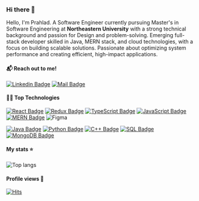 ### Hi there 👋

Hello, I'm Prahlad. A Software Engineer currently pursuing Master's in Software Engineering at **Northeastern University** with a strong technical background and passion for Design and problem-solving. Emerging full-stack developer skilled in Java, MERN stack, and cloud technologies, with a focus on building scalable solutions. Passionate about optimizing system performance and creating efficient, high-impact applications.

#### 📬 Reach out to me!

[![Linkedin Badge](https://img.shields.io/badge/LinkedIn-0A66C2?style=flat&logo=Prahlad_Narayan&logoColor=white)](https://www.linkedin.com/in/prahlad-narayan/)
[![Mail Badge](https://img.shields.io/badge/Outlook-0078D4?style=flat&logo=Prahlad_Narayan&logoColor=white)](mailto:narayan.p@northeastern.edu)

#### 👨‍💻 Top Technologies

[![React Badge](https://img.shields.io/badge/React-61DAFB?style=flat&logo=react&logoColor=black)](#) [![Redux Badge](https://img.shields.io/badge/Redux-764ABC?style=flat&logo=redux&logoColor=white)](#) [![TypeScript Badge](https://img.shields.io/badge/TypeScript-3178C6?style=flat&logo=typescript&logoColor=white)](#) [![JavaScript Badge](https://img.shields.io/badge/JavaScript-323330?style=flat&logo=javascript&logoColor=F7DF1E)](#) [![MERN Badge](https://img.shields.io/badge/Node.js-339933?style=flat&logo=node.js&logoColor=white)](#) ![Figma](https://img.shields.io/badge/figma-%23F24E1E.svg?style=flat&logo=figma&logoColor=white)

[![Java Badge](https://img.shields.io/badge/Java-ED8B00?style=flat&logo=openjdk&logoColor=white)](#) [![Python Badge](https://img.shields.io/badge/Python-3776AB?style=flat&logo=python&logoColor=white)](#) [![C++ Badge](https://img.shields.io/badge/C%2B%2B-00599C?style=flat&logo=c%2B%2B&logoColor=white)](#) [![SQL Badge](https://img.shields.io/badge/MySQL-4479A1?style=flat&logo=mysql&logoColor=white)](#) [![MongoDB Badge](https://img.shields.io/badge/MongoDB-47A248?style=flat&logo=mongodb&logoColor=white)](#) 

#### My stats ⭐

<div align="left">
<img alt="Top langs" src="https://github-readme-stats.vercel.app/api/top-langs/?username=prahlad-narayan&layout=compact&&langs_count=8"/>
</div>

#### Profile views 👀

[![Hits](https://u8views.com/api/v1/github/profiles/63663261/views/day-week-month-total-count.svg)](https://u8views.com/github/prahlad-narayan)
